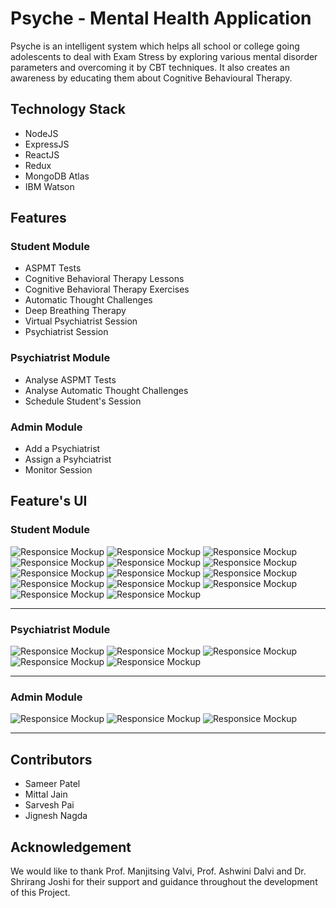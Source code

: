 # Psyche - Mental Health Application

Psyche is an intelligent system which helps all school or college going adolescents to deal with Exam Stress by exploring various mental disorder parameters and overcoming it by CBT techniques. It also creates an awareness by educating them about Cognitive Behavioural Therapy.

## Technology Stack
  - NodeJS
  - ExpressJS
  - ReactJS
  - Redux
  - MongoDB Atlas
  - IBM Watson

## Features 

### Student Module
  - ASPMT Tests
  - Cognitive Behavioral Therapy Lessons
  - Cognitive Behavioral Therapy Exercises
  - Automatic Thought Challenges
  - Deep Breathing Therapy
  - Virtual Psychiatrist Session
  - Psychiatrist Session
     
### Psychiatrist Module
  - Analyse ASPMT Tests
  - Analyse Automatic Thought Challenges
  - Schedule Student's Session
        
### Admin Module
  - Add a Psychiatrist
  - Assign a Psyhciatrist
  - Monitor Session
    
   
## Feature's UI

### Student Module
![Responsice Mockup](https://github.com/sameer-patel-dev/Psyche-Mental-Health-Application/blob/master/images/1.png)
![Responsice Mockup](https://github.com/sameer-patel-dev/Psyche-Mental-Health-Application/blob/master/images/2.png)
![Responsice Mockup](https://github.com/sameer-patel-dev/Psyche-Mental-Health-Application/blob/master/images/3.png)
![Responsice Mockup](https://github.com/sameer-patel-dev/Psyche-Mental-Health-Application/blob/master/images/4.png)
![Responsice Mockup](https://github.com/sameer-patel-dev/Psyche-Mental-Health-Application/blob/master/images/5.png)
![Responsice Mockup](https://github.com/sameer-patel-dev/Psyche-Mental-Health-Application/blob/master/images/6.png)
![Responsice Mockup](https://github.com/sameer-patel-dev/Psyche-Mental-Health-Application/blob/master/images/7.png)
![Responsice Mockup](https://github.com/sameer-patel-dev/Psyche-Mental-Health-Application/blob/master/images/8.png)
![Responsice Mockup](https://github.com/sameer-patel-dev/Psyche-Mental-Health-Application/blob/master/images/9.png)
![Responsice Mockup](https://github.com/sameer-patel-dev/Psyche-Mental-Health-Application/blob/master/images/10.png)
![Responsice Mockup](https://github.com/sameer-patel-dev/Psyche-Mental-Health-Application/blob/master/images/11.png)
![Responsice Mockup](https://github.com/sameer-patel-dev/Psyche-Mental-Health-Application/blob/master/images/12.png)
![Responsice Mockup](https://github.com/sameer-patel-dev/Psyche-Mental-Health-Application/blob/master/images/13.png)
![Responsice Mockup](https://github.com/sameer-patel-dev/Psyche-Mental-Health-Application/blob/master/images/14.png)



<hr >


### Psychiatrist Module

![Responsice Mockup](https://github.com/sameer-patel-dev/Psyche-Mental-Health-Application/blob/master/images/15.png)
![Responsice Mockup](https://github.com/sameer-patel-dev/Psyche-Mental-Health-Application/blob/master/images/16.png)
![Responsice Mockup](https://github.com/sameer-patel-dev/Psyche-Mental-Health-Application/blob/master/images/17.png)
![Responsice Mockup](https://github.com/sameer-patel-dev/Psyche-Mental-Health-Application/blob/master/images/18.png)
![Responsice Mockup](https://github.com/sameer-patel-dev/Psyche-Mental-Health-Application/blob/master/images/19.png)


<hr >


### Admin Module


![Responsice Mockup](https://github.com/sameer-patel-dev/Psyche-Mental-Health-Application/blob/master/images/20.png)
![Responsice Mockup](https://github.com/sameer-patel-dev/Psyche-Mental-Health-Application/blob/master/images/21.png)
![Responsice Mockup](https://github.com/sameer-patel-dev/Psyche-Mental-Health-Application/blob/master/images/22.png)

<hr >


## Contributors
 - Sameer Patel
 - Mittal Jain
 - Sarvesh Pai
 - Jignesh Nagda


## Acknowledgement
We would like to thank Prof. Manjitsing Valvi, Prof. Ashwini Dalvi and Dr. Shrirang Joshi for their support and guidance throughout the development of this Project.


